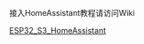 接入HomeAssistant教程请访问Wiki

[ESP32_S3_HomeAssistant](https://wiki.dfrobot.com.cn/ESP32_S3_HomeAssistant)